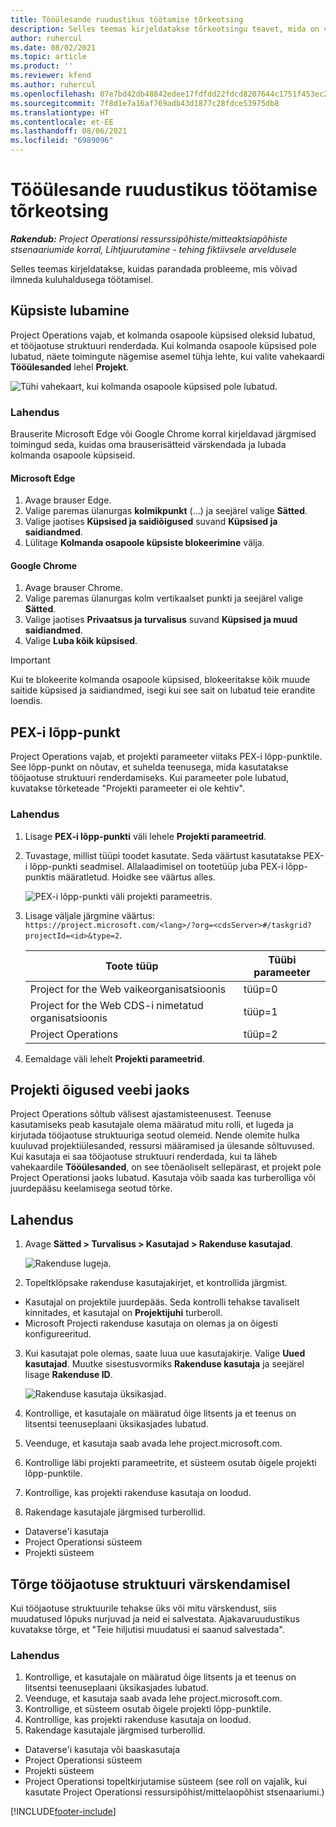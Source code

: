 ```yaml
---
title: Tööülesande ruudustikus töötamise tõrkeotsing
description: Selles teemas kirjeldatakse tõrkeotsingu teavet, mida on vaja tööülesande ruudustikus töötamisel.
author: ruhercul
ms.date: 08/02/2021
ms.topic: article
ms.product: ''
ms.reviewer: kfend
ms.author: ruhercul
ms.openlocfilehash: 07e7bd42db48842edee17fdfdd22fdcd8207644c1751f453ec29c3194aac625e
ms.sourcegitcommit: 7f8d1e7a16af769adb43d1877c28fdce53975db8
ms.translationtype: HT
ms.contentlocale: et-EE
ms.lasthandoff: 08/06/2021
ms.locfileid: "6989096"
---
```

# <a name="troubleshoot-working-in-the-task-grid"></a>Tööülesande ruudustikus töötamise tõrkeotsing 

_**Rakendub:** Project Operationsi ressurssipõhiste/mitteaktsiapõhiste stsenaariumide korral,  Lihtjuurutamine - tehing fiktiivsele arveldusele_

Selles teemas kirjeldatakse, kuidas parandada probleeme, mis võivad ilmneda kuluhaldusega töötamisel.

## <a name="enable-cookies"></a>Küpsiste lubamine

Project Operations vajab, et kolmanda osapoole küpsised oleksid lubatud, et tööjaotuse struktuuri renderdada. Kui kolmanda osapoole küpsised pole lubatud, näete toimingute nägemise asemel tühja lehte, kui valite vahekaardi **Tööülesanded** lehel **Projekt**.

![Tühi vahekaart, kui kolmanda osapoole küpsised pole lubatud.](media/blankschedule.png)


### <a name="workaround"></a>Lahendus
Brauserite Microsoft Edge või Google Chrome korral kirjeldavad järgmised toimingud seda, kuidas oma brauserisätteid värskendada ja lubada kolmanda osapoole küpsiseid.

#### <a name="microsoft-edge"></a>Microsoft Edge

1. Avage brauser Edge.
2. Valige paremas ülanurgas **kolmikpunkt** (...) ja seejärel valige **Sätted**.
3. Valige jaotises **Küpsised ja saidiõigused** suvand **Küpsised ja saidiandmed**.
4. Lülitage **Kolmanda osapoole küpsiste blokeerimine** välja.

#### <a name="google-chrome"></a>Google Chrome

1. Avage brauser Chrome.
2. Valige paremas ülanurgas kolm vertikaalset punkti ja seejärel valige **Sätted**.
3. Valige jaotises **Privaatsus ja turvalisus** suvand **Küpsised ja muud saidiandmed**.
4. Valige **Luba kõik küpsised**.

> [!IMPORTANT]
> Kui te blokeerite kolmanda osapoole küpsised, blokeeritakse kõik muude saitide küpsised ja saidiandmed, isegi kui see sait on lubatud teie erandite loendis.

## <a name="pex-endpoint"></a>PEX-i lõpp-punkt

Project Operations vajab, et projekti parameeter viitaks PEX-i lõpp-punktile. See lõpp-punkt on nõutav, et suhelda teenusega, mida kasutatakse tööjaotuse struktuuri renderdamiseks. Kui parameeter pole lubatud, kuvatakse tõrketeade "Projekti parameeter ei ole kehtiv". 

### <a name="workaround"></a>Lahendus

1. Lisage **PEX-i lõpp-punkti** väli lehele **Projekti parameetrid**.
2. Tuvastage, millist tüüpi toodet kasutate. Seda väärtust kasutatakse PEX-i lõpp-punkti seadmisel. Allalaadimisel on tootetüüp juba PEX-i lõpp-punktis määratletud. Hoidke see väärtus alles. 
   
    ![PEX-i lõpp-punkti väli projekti parameetris.](media/pex-endpoint.png)

3. Lisage väljale järgmine väärtus: `https://project.microsoft.com/<lang>/?org=<cdsServer>#/taskgrid?projectId=<id>&type=2`.

   
   | Toote tüüp                         | Tüübi parameeter |
   |--------------------------------------|----------------|
   | Project for the Web vaikeorganisatsioonis   | tüüp=0         |
   | Project for the Web CDS-i nimetatud organisatsioonis | tüüp=1         |
   | Project Operations                   | tüüp=2         |
   
4. Eemaldage väli lehelt **Projekti parameetrid**.

## <a name="privileges-for-project-for-the-web"></a>Projekti õigused veebi jaoks

Project Operations sõltub välisest ajastamisteenusest. Teenuse kasutamiseks peab kasutajale olema määratud mitu rolli, et lugeda ja kirjutada tööjaotuse struktuuriga seotud olemeid. Nende olemite hulka kuuluvad projektiülesanded, ressursi määramised ja ülesande sõltuvused. Kui kasutaja ei saa tööjaotuse struktuuri renderdada, kui ta läheb vahekaardile **Tööülesanded**, on see tõenäoliselt sellepärast, et projekt pole Project Operationsi jaoks lubatud. Kasutaja võib saada kas turberolliga või juurdepääsu keelamisega seotud tõrke.


## <a name="workaround"></a>Lahendus

1. Avage **Sätted > Turvalisus > Kasutajad > Rakenduse kasutajad**.  

   ![Rakenduse lugeja.](media/applicationuser.jpg)
   
2. Topeltklõpsake rakenduse kasutajakirjet, et kontrollida järgmist.

 - Kasutajal on projektile juurdepääs. Seda kontrolli tehakse tavaliselt kinnitades, et kasutajal on **Projektijuhi** turberoll.
 - Microsoft Projecti rakenduse kasutaja on olemas ja on õigesti konfigureeritud.
 
3. Kui kasutajat pole olemas, saate luua uue kasutajakirje. Valige **Uued kasutajad**. Muutke sisestusvormiks **Rakenduse kasutaja** ja seejärel lisage **Rakenduse ID**.

   ![Rakenduse kasutaja üksikasjad.](media/applicationuserdetails.jpg)

4. Kontrollige, et kasutajale on määratud õige litsents ja et teenus on litsentsi teenuseplaani üksikasjades lubatud.
5. Veenduge, et kasutaja saab avada lehe project.microsoft.com.
6. Kontrollige läbi projekti parameetrite, et süsteem osutab õigele projekti lõpp-punktile.
7. Kontrollige, kas projekti rakenduse kasutaja on loodud.
8. Rakendage kasutajale järgmised turberollid.

  - Dataverse'i kasutaja
  - Project Operationsi süsteem
  - Projekti süsteem

## <a name="error-when-updating-the-work-breakdown-structure"></a>Tõrge tööjaotuse struktuuri värskendamisel

Kui tööjaotuse struktuurile tehakse üks või mitu värskendust, siis muudatused lõpuks nurjuvad ja neid ei salvestata. Ajakavaruudustikus kuvatakse tõrge, et "Teie hiljutisi muudatusi ei saanud salvestada".

### <a name="workaround"></a>Lahendus

1. Kontrollige, et kasutajale on määratud õige litsents ja et teenus on litsentsi teenuseplaani üksikasjades lubatud.
2. Veenduge, et kasutaja saab avada lehe project.microsoft.com.
3. Kontrollige, et süsteem osutab õigele projekti lõpp-punktile.
4. Kontrollige, kas projekti rakenduse kasutaja on loodud.
5. Rakendage kasutajale järgmised turberollid.
  
  - Dataverse'i kasutaja või baaskasutaja
  - Project Operationsi süsteem
  - Projekti süsteem
  - Project Operationsi topeltkirjutamise süsteem (see roll on vajalik, kui kasutate Project Operationsi ressursipõhist/mittelaopõhist stsenaariumi.)


[!INCLUDE[footer-include](../includes/footer-banner.md)]
